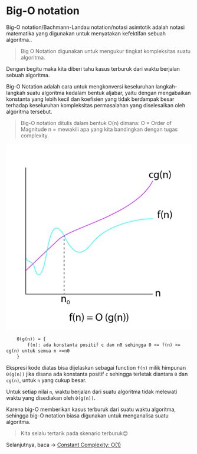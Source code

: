 
# Big-O notation
Big-O notation/Bachmann-Landau notation/notasi asimtotik adalah notasi matematika yang digunakan untuk menyatakan kefektifan sebuah algoritma..

> Big O Notation digunakan untuk mengukur tingkat kompleksitas suatu algoritma.

Dengan begitu maka kita diberi tahu kasus terburuk dari waktu berjalan sebuah algoritma.

Big-O Notation adalah cara untuk mengkonversi keseluruhan langkah-langkah suatu algoritma kedalam bentuk aljabar, yaitu dengan mengabaikan konstanta yang lebih kecil dan koefisien yang tidak berdampak besar terhadap keseluruhan kompleksitas permasalahan yang diselesaikan oleh algoritma tersebut.

> Big-O notation ditulis dalam bentuk O(n) dimana:
> O = Order of Magnitude
> n = mewakili apa yang kita bandingkan dengan tugas complexity.

![Big-O image](/images/big-O.png)

```
    0(g(n)) = {
        f(n): ada konstanta positif c dan n0 sehingga 0 <= f(n) <= cg(n) untuk semua n >=n0
    }
```
Ekspresi kode diatas bisa dijelaskan sebagai function `f(n)` milik himpunan `0(g(n))` jika disana ada konstanta positif `c` sehingga terletak diantara `0` dan `cg(n)`, untuk `n` yang cukup besar.

Untuk setiap nilai `n`, waktu berjalan dari suatu algoritma tidak melewati waktu yang disediakan oleh `0(g(n))`.

Karena big-O memberikan kasus terburuk dari suatu waktu algoritma, sehingga big-O notation biasa digunakan untuk menganalisa suatu algoritma.

> Kita selalu tertarik pada skenario terburuk😊


Selanjutnya, baca -> [Constant Complexity: O(1)]()